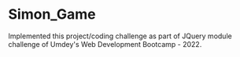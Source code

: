 # Simon_Game

Implemented this project/coding challenge as part of JQuery module challenge of Umdey's Web Development Bootcamp - 2022.
